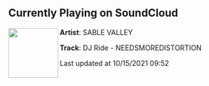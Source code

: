 ## Currently Playing on SoundCloud

[<img align="left" width="100" src="https://i1.sndcdn.com/artworks-p4pbFLHawhjB2zCw-c7OHyw-t500x500.jpg">](https://soundcloud.com/sablevalley/needsmoredistortion)

**Artist**: SABLE VALLEY 

**Track**: DJ Ride - NEEDSMOREDISTORTION

Last updated at 10/15/2021 09:52
